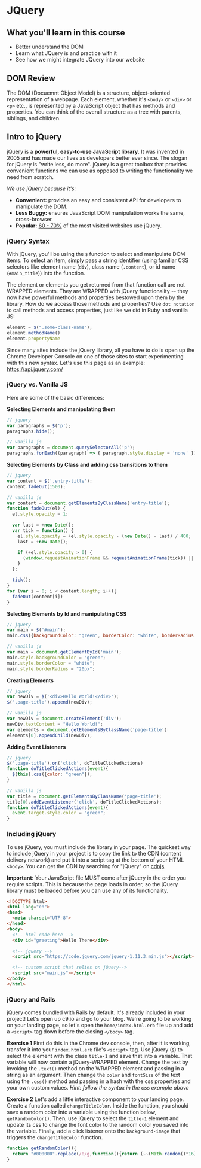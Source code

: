 # JQuery

## What you'll learn in this course
* Better understand the DOM
* Learn what JQuery is and practice with it
* See how we might integrate JQuery into our website

## DOM Review

The DOM (Docuemnt Object Model) is a structure, object-oriented representation of a webpage. Each element, whether it's `<body>` or `<div>` or `<p>` etc., is represented by a JavaScript object that has methods and properties. You can think of the overall structure as a tree with parents, siblings, and children.

## Intro to jQuery

jQuery is a **powerful, easy-to-use JavaScript library**. It was invented in 2005 and has made our lives as developers better ever since. The slogan for jQuery is "write less, do more". jQuery is a great toolbox that provides convenient functions we can use as opposed to writing the functionality we need from scratch.

*We use jQuery because it's:*

* **Convenient:** provides an easy and consistent API for developers to manipulate the DOM.
* **Less Buggy:** ensures JavaScript DOM manipulation works the same, cross-browser.
* **Popular:** [60 - 70%](https://trends.builtwith.com/javascript/jQuery) of the most visited websites use jQuery.

### jQuery Syntax

With jQuery, you'll be using the `$` function to select and manipulate DOM items. To select an item, simply pass a string identifier (using familiar CSS selectors like element name (`div`), class name (`.content`), or id name (`#main_title`)) into the function.

The element or elements you get returned from that function call are not WRAPPED elements. They are WRAPPED with jQuery functionality -- they now have powerful methods and properties bestowed upon them by the library. How do we access those methods and properties? Use `dot notation` to call methods and access properties, just like we did in Ruby and vanilla JS:

```js
element = $(".some-class-name");
element.methodName()
element.propertyName
```

Since many sites include the jQuery library, all you have to do is open up the Chrome Developer Console on one of those sites to start experimenting with this new syntax. Let's use this page as an example: https://api.jquery.com/

### jQuery vs. Vanilla JS

Here are some of the basic differences:

**Selecting Elements and manipulating them**

```js
// jquery
var paragraphs = $('p');
paragraphs.hide();

// vanilla js
var paragraphs = document.querySelectorAll('p');
paragraphs.forEach((paragraph) => { paragraph.style.display = 'none' })
```

**Selecting Elements by Class and adding css transitions to them**

```js
// jquery
var content = $('.entry-title');
content.fadeOut(1500);

// vanilla js
var content = document.getElementsByClassName('entry-title');
function fadeOut(el) {
  el.style.opacity = 1;

  var last = +new Date();
  var tick = function() {
    el.style.opacity = +el.style.opacity - (new Date() - last) / 400;
    last = +new Date();

    if (+el.style.opacity > 0) {
      (window.requestAnimationFrame && requestAnimationFrame(tick)) || setTimeout(tick, 100);
    }
  };

  tick();
}
for (var i = 0; i < content.length; i++){
  fadeOut(content[i])
}
```

**Selecting Elements by Id and manipulating CSS**

```js
// jquery
var main = $('#main');
main.css({backgroundColor: "green", borderColor: "white", borderRadius: "20px"})

// vanilla js
var main = document.getElementById('main');
main.style.backgroundColor = "green";
main.style.borderColor = "white";
main.style.borderRadius = "20px";
```

**Creating Elements**

```js
// jquery
var newDiv = $('<div>Hello World!</div>');
$('.page-title').append(newDiv);

// vanilla js
var newDiv = document.createElement('div');
newDiv.textContent = "Hello World!";
var elements = document.getElementsByClassName('page-title')
elements[0].appendChild(newDiv);
```

**Adding Event Listeners**

```js
// jquery
$('.page-title').on('click', doTitleClickedActions)
function doTitleClickedActions(event){
  $(this).css({color: "green"});
}

// vanilla js
var title = document.getElementsByClassName('page-title');
title[0].addEventListener('click', doTitleClickedActions);
function doTitleClickedActions(event){
  event.target.style.color = "green";
}
```

### Including jQuery

To use jQuery, you must include the library in your page. The quickest way to include jQuery in your project is to copy the link to the CDN (content delivery network) and put it into a script tag at the bottom of your HTML `<body>`. You can get the CDN by searching for "jQuery" on <a href="https://cdnjs.com" target="_blank">cdnjs</a>.

**Important:** Your JavaScript file MUST come after jQuery in the order you require scripts. This is because the page loads in order, so the jQuery library must be loaded before you can use any of its functionality.

``` html
<!DOCTYPE html>
<html lang="en">
<head>
  <meta charset="UTF-8">
</head>
<body>
  <!-- html code here -->
  <div id="greeting">Hello There</div>

  <!-- jquery -->
  <script src="https://code.jquery.com/jquery-1.11.3.min.js"></script>

  <!-- custom script that relies on jQuery-->
  <script src="main.js"></script>
</body>
</html>
```

### jQuery and Rails

jQuery comes bundled with Rails by default. It's already included in your project! Let's open up c9.io and go to your blog. We're going to be working on your landing page, so let's open the `home/index.html.erb` file up and add a `<script>` tag down before the closing `</body>` tag.

**Exercise 1**
First do this in the Chrome dev console, then, after it is working, transfer it into your `index.html.erb` file's `<script>` tag. Use jQuery (`$`) to select the element with the class `title-1` and save that into a variable. That variable will now contain a jQuery-WRAPPED element. Change the text by invoking the `.text()` method on the WRAPPED element and passing in a string as an argument. Then change the `color` and `fontSize` of the text using the `.css()` method and passing in a hash with the css properties and your own custom values. *Hint: follow the syntax in the css example above*

**Exercise 2**
Let's add a little interactive component to your landing page. Create a function called `changeTitleColor`. Inside the function, you should save a random color into a variable using the function below, `getRandomColor()`. Then, use jQuery to select the `title-1` element and update its css to change the font color to the random color you saved into the variable. Finally, add a click listener onto the `background-image` that triggers the `changeTitleColor` function.

```js
function getRandomColor(){
  return "#000000".replace(/0/g,function(){return (~~(Math.random()*16)).toString(16);});
}
```
